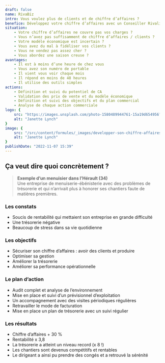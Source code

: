 ```yaml
---
draft: false
name: RivaBiz
intro: Vous voulez plus de clients et de chiffre d’affaires ?
benefice: Développez votre chiffre d’affaires avec un Conseiller Rivalis
situation:
    - Votre chiffre d’affaires ne couvre pas vos charges ?
    - Vous n’avez pas suffisamment de chiffre d’affaires / clients ?
    - Votre modèle économique est incertain ?
    - Vous avez du mal à fidéliser vos clients ?
    - Vous ne vendez pas assez cher ?
    - Vous abordez une saison creuse ?
avantages:
    - Il est à moins d’une heure de chez vous
    - Vous avez son numéro de portable
    - Il vient vous voir chaque mois
    - Il répond en moins de 48 heures
    - Il utilise des outils simples
actions:
    - Définition et suivi du potentiel de CA
    - Validation des prix de vente et du modèle économique
    - Définition et suivi des objectifs et du plan commercial
    - Analyse de chaque action commerciale
logo: {
    src: "https://images.unsplash.com/photo-1580489944761-15a19d654956?&fit=crop&w=280",
    alt: "Janette Lynch"
}
image: {
    src: "/src/content/formules/_images/developper-son-chiffre-affaires-avec-rivalis.webp",
    alt: "Janette Lynch"
}
publishDate: "2022-11-07 15:39"
---
```


##  Ça veut dire quoi concrètement ?

> **Exemple d’un menuisier dans l’Hérault (34)**  
> Une entreprise de menuiserie-ébénisterie avec des problèmes de trésorerie et qui n’arrivait plus à honorer ses chantiers faute de matières premières.

### Les constats
- Soucis de rentabilité qui mettaient son entreprise en grande difficulté
- Une trésorerie négative
- Beaucoup de stress dans sa vie quotidienne

### Les objectifs
- Sécuriser son chiffre d’affaires : avoir des clients et produire
- Optimiser sa gestion
- Améliorer la trésorerie
- Améliorer sa performance opérationnelle

### Le plan d’action
- Audit complet et analyse de l’environnement
- Mise en place et suivi d’un prévisionnel d’exploitation
- Un accompagnement avec des visites périodiques régulières
- Retravailler le mode de facturation
- Mise en place un plan de trésorerie avec un suivi régulier

### Les résultats
- Chiffre d’affaires + 30 %
- Rentabilité x 3,8
- La trésorerie a atteint un niveau record (x 8 !)
- Les chantiers sont devenus compétitifs et rentables
- Le dirigeant a ainsi pu prendre des congés et a retrouvé la sérénité
